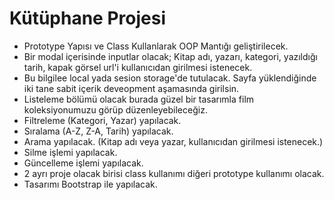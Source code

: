 # Kütüphane Projesi

- Prototype Yapısı ve Class Kullanlarak OOP Mantığı geliştirilecek.
- Bir modal içerisinde inputlar olacak; Kitap adı, yazarı, kategori, yazıldığı tarih, kapak görsel url'i kullanıcıdan girilmesi istenecek.
- Bu bilgilee local yada sesion storage'de tutulacak. Sayfa yüklendiğinde iki tane sabit içerik deveopment aşamasında girilsin.
- Listeleme bölümü olacak burada güzel bir tasarımla film koleksiyonumuzu görüp düzenleyebileceğiz.
- Filtreleme (Kategori, Yazar) yapılacak.
- Sıralama (A-Z, Z-A, Tarih) yapılacak.
- Arama yapılacak. (Kitap adı veya yazar, kullanıcıdan girilmesi istenecek.)
- Silme işlemi yapılacak.
- Güncelleme işlemi yapılacak.
- 2 ayrı proje olacak birisi class kullanımı diğeri prototype kullanımı olacak.
- Tasarımı Bootstrap ile yapılacak.